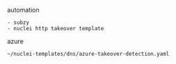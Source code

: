 automation

  ```
  - subzy
  - nuclei http takeover template
  ```

azure
```
~/nuclei-templates/dns/azure-takeover-detection.yaml
```
